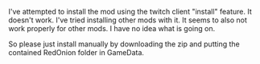 I've attempted to install the mod using the twitch client "install" feature. It doesn't work. I've tried installing other mods with it. It seems to also not work properly for other mods. I have no idea what is going on.

So please just install manually by downloading the zip and putting the contained RedOnion folder in GameData.